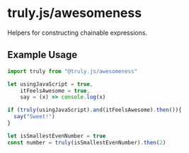 # truly.js/awesomeness

Helpers for constructing chainable expressions.

## Example Usage
```js
import truly from "@truly.js/awesomeness"

let usingJavaScript = true,
    itFeelsAwesome = true,
    say = (x) => console.log(x)

if (truly(usingJavaScript).and(itFeelsAwesome).then()){
  say("Sweet!")
}

let isSmallestEvenNumber = true
const number = truly(isSmallestEvenNumber).then(2)
```
